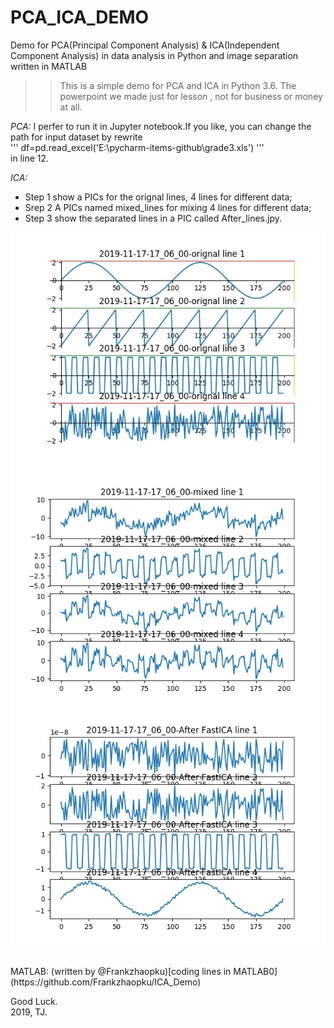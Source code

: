 # PCA_ICA_DEMO
Demo for PCA(Principal Component Analysis) &amp; ICA(Independent Component Analysis) in data analysis in Python and image separation written in MATLAB 

>>This is a simple demo for PCA and ICA in Python 3.6.
The powerpoint we made just for lesson , not for business or money at all.

_*PCA:*_
I perfer to run it in Jupyter notebook.If you like, you can change the path for input dataset by rewrite <br>
'''
df=pd.read_excel('E:\pycharm-items-github\grade3.xls')
'''
<br>
in line 12.

_*ICA:*_
* Step 1 show a PICs for the orignal lines, 4 lines for different data;
* Srep 2 A PICs named mixed_lines for mixing 4 lines for different data;
* Step 3 show the separated lines in a PIC called After_lines.jpy.

![orignal_lines](https://github.com/Alan-D-Chen/PCA_ICA_DEMO/blob/master/orignal_lines.jpg)
![mixed_lines](https://github.com/Alan-D-Chen/PCA_ICA_DEMO/blob/master/mixed_lines.jpg)
![after_lines](https://github.com/Alan-D-Chen/PCA_ICA_DEMO/blob/master/After_lines.jpg)

<br>
MATLAB: (written by @Frankzhaopku)[coding lines in MATLAB0](https://github.com/Frankzhaopku/ICA_Demo)<br>


Good Luck.<br>
2019, TJ.
